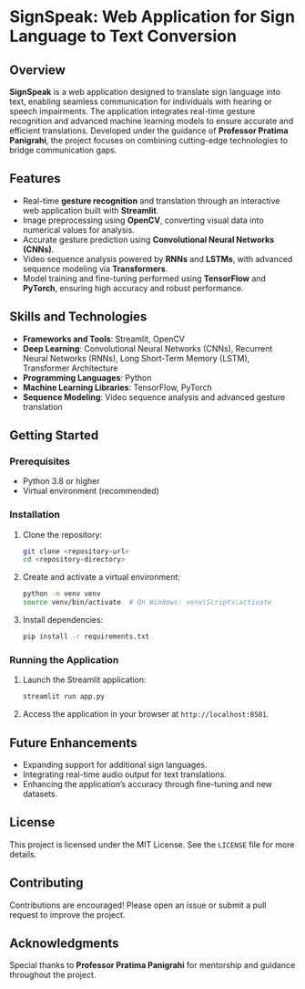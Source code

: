 # SignSpeak: Web Application for Sign Language to Text Conversion  

## Overview  
**SignSpeak** is a web application designed to translate sign language into text, enabling seamless communication for individuals with hearing or speech impairments. The application integrates real-time gesture recognition and advanced machine learning models to ensure accurate and efficient translations. Developed under the guidance of **Professor Pratima Panigrahi**, the project focuses on combining cutting-edge technologies to bridge communication gaps.  

## Features  
- Real-time **gesture recognition** and translation through an interactive web application built with **Streamlit**.  
- Image preprocessing using **OpenCV**, converting visual data into numerical values for analysis.  
- Accurate gesture prediction using **Convolutional Neural Networks (CNNs)**.  
- Video sequence analysis powered by **RNNs** and **LSTMs**, with advanced sequence modeling via **Transformers**.  
- Model training and fine-tuning performed using **TensorFlow** and **PyTorch**, ensuring high accuracy and robust performance.  

## Skills and Technologies  
- **Frameworks and Tools**: Streamlit, OpenCV  
- **Deep Learning**: Convolutional Neural Networks (CNNs), Recurrent Neural Networks (RNNs), Long Short-Term Memory (LSTM), Transformer Architecture  
- **Programming Languages**: Python  
- **Machine Learning Libraries**: TensorFlow, PyTorch  
- **Sequence Modeling**: Video sequence analysis and advanced gesture translation  

## Getting Started  

### Prerequisites  
- Python 3.8 or higher  
- Virtual environment (recommended)  

### Installation  
1. Clone the repository:  
   ```bash  
   git clone <repository-url>  
   cd <repository-directory>  
   ```  
2. Create and activate a virtual environment:  
   ```bash  
   python -m venv venv  
   source venv/bin/activate  # On Windows: venv\Scripts\activate  
   ```  
3. Install dependencies:  
   ```bash  
   pip install -r requirements.txt  
   ```  

### Running the Application  
1. Launch the Streamlit application:  
   ```bash  
   streamlit run app.py  
   ```  
2. Access the application in your browser at `http://localhost:8501`.  

## Future Enhancements  
- Expanding support for additional sign languages.  
- Integrating real-time audio output for text translations.  
- Enhancing the application’s accuracy through fine-tuning and new datasets.  

## License  
This project is licensed under the MIT License. See the `LICENSE` file for more details.  

## Contributing  
Contributions are encouraged! Please open an issue or submit a pull request to improve the project.  

## Acknowledgments  
Special thanks to **Professor Pratima Panigrahi** for mentorship and guidance throughout the project.
